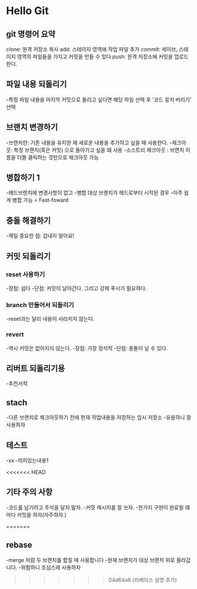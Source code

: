 # Hello Git

## git 명령어 요약

clone: 원격 저장소 복사
add: 스테이지 영역에 작업 파일 추가
commit: 세이브, 스테이지 영역의 파일들을 가지고 커밋을 만들 수 있다
push: 원격 저장소에 커밋을 업로드 한다.

 
## 파일 내용 되돌리기

-특정 파일 내용을 마지막 커밋으로 돌리고 싶다면 해당 파일 선택 후 '코드 뭉치 버리기' 선택

## 브랜치 변경하기
-브랜치란: 기존 내용을 유지한 채 새로운 내용을 추가하고 싶을 때 사용한다.
-체크아웃: 특정 브랜치(혹은 커밋) 으로 돌아가고 싶을 떄 사용
-소스트리 체크아웃 : 브랜치 이름을 더블 클릭하는 것만으로 체크아웃 가능

## 병합하기 1

-헤드브랜치에 변경사항이 없고
-병합 대상 브랜치가 헤드로부터 시작된 경우
-아주 쉽게 병합 가능 = Fast-foward

## 충돌 해결하기

-제일 중요한 점: 겁내지 말아요!

## 커밋 되돌리기

### reset 사용하기

-장점: 쉽다
-단점: 커밋이 날아간다. 그리고 강제 푸시가 필요하다. 

### branch 만들어서 되돌리기 

-reset과는 달리 내용이 사라지지 않는다. 

### revert 

-역시 커밋은 없어지지 않는다.
-장점: 가장 정석적
-단점: 충돌이 날 수 있다. 

## 리버트 되돌리기용

-추천서적 

## stach

-다른 브랜치로 체크아웃하기 전에 현재 작업내용을 저장하는 임시 저장소
-유용하니 잘 사용하자

## 테스트

-xx
-의미있는내용1

<<<<<<< HEAD
## 기타 주의 사항

-코드를 남기려고 주석을 달지 말자. 
-커밋 메시지를 잘 쓰자.
-한가지 구현이 완료될 떄마다 커밋을 하자(자주하자.)

=======
## rebase

-merge 처럼 두 브랜치를 합칠 때 사용합니다
-현재 브랜치가 대상 브랜치 위로 올라갑니다.
-위험하니 조심스레 사용하자 
>>>>>>> 04d64a8 (리베이스 설명 추가)
